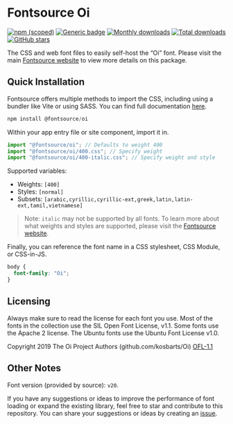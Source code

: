 # Fontsource Oi

[![npm (scoped)](https://img.shields.io/npm/v/@fontsource/oi?color=brightgreen)](https://www.npmjs.com/package/@fontsource/oi) [![Generic badge](https://img.shields.io/badge/fontsource-passing-brightgreen)](https://github.com/fontsource/fontsource) [![Monthly downloads](https://badgen.net/npm/dm/@fontsource/oi)](https://github.com/fontsource/fontsource) [![Total downloads](https://badgen.net/npm/dt/@fontsource/oi)](https://github.com/fontsource/fontsource) [![GitHub stars](https://img.shields.io/github/stars/fontsource/fontsource.svg?style=social&label=Star)](https://github.com/fontsource/fontsource/stargazers)

The CSS and web font files to easily self-host the “Oi” font. Please visit the main [Fontsource website](https://fontsource.org/fonts/oi) to view more details on this package.

## Quick Installation

Fontsource offers multiple methods to import the CSS, including using a bundler like Vite or using SASS. You can find full documentation [here](https://fontsource.org/docs/getting-started/introduction).

```javascript
npm install @fontsource/oi
```

Within your app entry file or site component, import it in.

```javascript
import "@fontsource/oi"; // Defaults to weight 400
import "@fontsource/oi/400.css"; // Specify weight
import "@fontsource/oi/400-italic.css"; // Specify weight and style
```

Supported variables:
- Weights: `[400]`
- Styles: `[normal]`
- Subsets: `[arabic,cyrillic,cyrillic-ext,greek,latin,latin-ext,tamil,vietnamese]`

> Note: `italic` may not be supported by all fonts. To learn more about what weights and styles are supported, please visit the [Fontsource website](https://fontsource.org/fonts/oi).

Finally, you can reference the font name in a CSS stylesheet, CSS Module, or CSS-in-JS.

```css
body {
  font-family: "Oi";
}
```

## Licensing
Always make sure to read the license for each font you use. Most of the fonts in the collection use the SIL Open Font License, v1.1. Some fonts use the Apache 2 license. The Ubuntu fonts use the Ubuntu Font License v1.0.

Copyright 2019 The Oi Project Authors (github.com/kosbarts/Oi)
[OFL-1.1](https://openfontlicense.org)

## Other Notes
Font version (provided by source): `v20`.

If you have any suggestions or ideas to improve the performance of font loading or expand the existing library, feel free to star and contribute to this repository. You can share your suggestions or ideas by creating an [issue](https://github.com/fontsource/fontsource/issues).